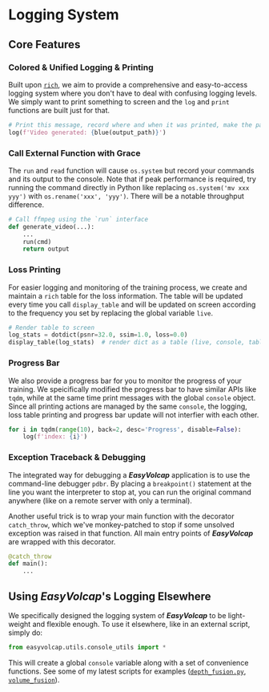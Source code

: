 # Logging System

## Core Features

### Colored & Unified Logging & Printing

Built upon [`rich`](https://github.com/Textualize/rich), we aim to provide a comprehensive and easy-to-access logging system where you don't have to deal with confusing logging levels.
We simply want to print something to screen and the `log` and `print` functions are built just for that.

```python
# Print this message, record where and when it was printed, make the path blue
log(f'Video generated: {blue(output_path)}')
```

### Call External Function with Grace

The `run` and `read` function will cause `os.system` but record your commands and its output to the console.
Note that if peak performance is required, try running the command directly in Python like replacing `os.system('mv xxx yyy')` with `os.rename('xxx', 'yyy')`.
There will be a notable throughput difference.

```python
# Call ffmpeg using the `run` interface
def generate_video(...):
    ...
    run(cmd)
    return output
```

### Loss Printing

For easier logging and monitoring of the training process, we create and maintain a `rich` table for the loss information.
The table will be updated every time you call `display_table` and will be updated on screen according to the frequency you set by replacing the global variable `live`.

```python
# Render table to screen
log_stats = dotdict(psnr=32.0, ssim=1.0, loss=0.0)
display_table(log_stats)  # render dict as a table (live, console, table)
```

### Progress Bar

We also provide a progress bar for you to monitor the progress of your training.
We speicifically modified the progress bar to have similar APIs like `tqdm`, while at the same time print messages with the global `console` object.
Since all printing actions are managed by the same `console`, the logging, loss table printing and progress bar update will not interfier with each other.

```python
for i in tqdm(range(10), back=2, desc='Progress', disable=False):
    log(f'index: {i}')
```

### Exception Traceback & Debugging

The integrated way for debugging a ***EasyVolcap*** application is to use the command-line debugger `pdbr`.
By placing a `breakpoint()` statement at the line you want the interpreter to stop at, you can run the original command anywhere (like on a remote server with only a terminal).

Another useful trick is to wrap your main function with the decorator `catch_throw`, which we've monkey-patched to stop if some unsolved exception was raised in that function. All main entry points of ***EasyVolcap*** are wrapped with this decorator.

```python
@catch_throw
def main():
    ...
```

## Using ***EasyVolcap***'s Logging Elsewhere

We specifically designed the logging system of ***EasyVolcap*** to be light-weight and flexible enough.
To use it elsewhere, like in an external script, simply do:

```python
from easyvolcap.utils.console_utils import *
```

This will create a global `console` variable along with a set of convenience functions.
See some of my latest scripts for examples ([`depth_fusion.py`](../../scripts/tools/depth_fusion.py), [`volume_fusion`](../../scripts/tools/volume_fusion.py)).